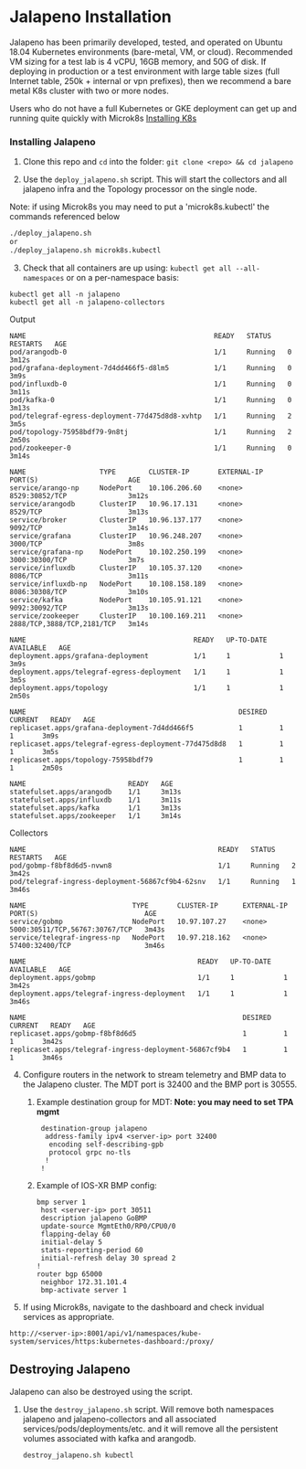 # Jalapeno Installation
Jalapeno has been primarily developed, tested, and operated on Ubuntu 18.04 Kubernetes environments (bare-metal, VM, or cloud). Recommended VM sizing for a test lab is 4 vCPU, 16GB memory, and 50G of disk.  If deploying in production or a test environment with large table sizes (full Internet table, 250k + internal or vpn prefixes), then we recommend a bare metal K8s cluster with two or more nodes.

Users who do not have a full Kubernetes or GKE deployment can get up and running quite quickly with Microk8s [Installing K8s](docs/K8s_installation.md)

### Installing Jalapeno

1. Clone this repo and `cd` into the folder: `git clone <repo> && cd jalapeno`

2. Use the `deploy_jalapeno.sh` script. This will start the collectors and all jalapeno infra and the Topology processor on the single node.

Note: if using Microk8s you may need to put a 'microk8s.kubectl' the commands referenced below

   ```bash
   ./deploy_jalapeno.sh
   or
   ./deploy_jalapeno.sh microk8s.kubectl
   ```

3. Check that all containers are up using: `kubectl get all --all-namespaces` or on a per-namespace basis:
```
kubectl get all -n jalapeno
kubectl get all -n jalapeno-collectors
```
Output
```
NAME                                              READY   STATUS    RESTARTS   AGE
pod/arangodb-0                                    1/1     Running   0          3m12s
pod/grafana-deployment-7d4dd466f5-d8lm5           1/1     Running   0          3m9s
pod/influxdb-0                                    1/1     Running   0          3m11s
pod/kafka-0                                       1/1     Running   0          3m13s
pod/telegraf-egress-deployment-77d475d8d8-xvhtp   1/1     Running   2          3m5s
pod/topology-75958bdf79-9n8tj                     1/1     Running   2          2m50s
pod/zookeeper-0                                   1/1     Running   0          3m14s

NAME                  TYPE        CLUSTER-IP       EXTERNAL-IP   PORT(S)                      AGE
service/arango-np     NodePort    10.106.206.60    <none>        8529:30852/TCP               3m12s
service/arangodb      ClusterIP   10.96.17.131     <none>        8529/TCP                     3m13s
service/broker        ClusterIP   10.96.137.177    <none>        9092/TCP                     3m14s
service/grafana       ClusterIP   10.96.248.207    <none>        3000/TCP                     3m8s
service/grafana-np    NodePort    10.102.250.199   <none>        3000:30300/TCP               3m7s
service/influxdb      ClusterIP   10.105.37.120    <none>        8086/TCP                     3m11s
service/influxdb-np   NodePort    10.108.158.189   <none>        8086:30308/TCP               3m10s
service/kafka         NodePort    10.105.91.121    <none>        9092:30092/TCP               3m13s
service/zookeeper     ClusterIP   10.100.169.211   <none>        2888/TCP,3888/TCP,2181/TCP   3m14s

NAME                                         READY   UP-TO-DATE   AVAILABLE   AGE
deployment.apps/grafana-deployment           1/1     1            1           3m9s
deployment.apps/telegraf-egress-deployment   1/1     1            1           3m5s
deployment.apps/topology                     1/1     1            1           2m50s

NAME                                                    DESIRED   CURRENT   READY   AGE
replicaset.apps/grafana-deployment-7d4dd466f5           1         1         1       3m9s
replicaset.apps/telegraf-egress-deployment-77d475d8d8   1         1         1       3m5s
replicaset.apps/topology-75958bdf79                     1         1         1       2m50s

NAME                         READY   AGE
statefulset.apps/arangodb    1/1     3m13s
statefulset.apps/influxdb    1/1     3m11s
statefulset.apps/kafka       1/1     3m13s
statefulset.apps/zookeeper   1/1     3m14s
```
Collectors
```
NAME                                               READY   STATUS    RESTARTS   AGE
pod/gobmp-f8bf8d6d5-nvwn8                          1/1     Running   2          3m42s
pod/telegraf-ingress-deployment-56867cf9b4-62snv   1/1     Running   1          3m46s

NAME                          TYPE       CLUSTER-IP      EXTERNAL-IP   PORT(S)                          AGE
service/gobmp                 NodePort   10.97.107.27    <none>        5000:30511/TCP,56767:30767/TCP   3m43s
service/telegraf-ingress-np   NodePort   10.97.218.162   <none>        57400:32400/TCP                  3m46s

NAME                                          READY   UP-TO-DATE   AVAILABLE   AGE
deployment.apps/gobmp                         1/1     1            1           3m42s
deployment.apps/telegraf-ingress-deployment   1/1     1            1           3m46s

NAME                                                     DESIRED   CURRENT   READY   AGE
replicaset.apps/gobmp-f8bf8d6d5                          1         1         1       3m42s
replicaset.apps/telegraf-ingress-deployment-56867cf9b4   1         1         1       3m46s

```

4. Configure routers in the network to stream telemetry and BMP data to the Jalapeno cluster. The MDT port is 32400 and the BMP port is 30555.

   1. Example destination group for MDT: **Note: you may need to set TPA mgmt**

      ```shell
       destination-group jalapeno
        address-family ipv4 <server-ip> port 32400
         encoding self-describing-gpb
         protocol grpc no-tls
        !
       !
      ```

   2. Example of IOS-XR BMP config:

      ```shell
      bmp server 1
       host <server-ip> port 30511
       description jalapeno GoBMP
       update-source MgmtEth0/RP0/CPU0/0
       flapping-delay 60
       initial-delay 5
       stats-reporting-period 60
       initial-refresh delay 30 spread 2
      !
      router bgp 65000
       neighbor 172.31.101.4
       bmp-activate server 1
      ```

5. If using Microk8s, navigate to the dashboard and check invidual services as appropriate.
```
http://<server-ip>:8001/api/v1/namespaces/kube-system/services/https:kubernetes-dashboard:/proxy/
```

## Destroying Jalapeno

Jalapeno can also be destroyed using the script.

1. Use the `destroy_jalapeno.sh` script. Will remove both namespaces jalapeno and jalapeno-collectors and all associated services/pods/deployments/etc. and it will remove all the persistent volumes associated with kafka and arangodb.

   ```shell
   destroy_jalapeno.sh kubectl
   ```


